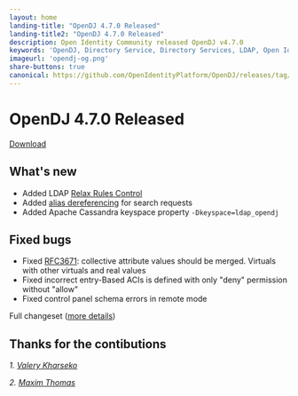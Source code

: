 ```yaml
---
layout: home
landing-title: "OpenDJ 4.7.0 Released"
landing-title2: "OpenDJ 4.7.0 Released"
description: Open Identity Community released OpenDJ v4.7.0
keywords: 'OpenDJ, Directory Service, Directory Services, LDAP, Open Identity Platform, Cassandra, Relax Rules, alias dereferencing, release'
imageurl: 'opendj-og.png'
share-buttons: true
canonical: https://github.com/OpenIdentityPlatform/OpenDJ/releases/tag/4.7.0
---
```

# OpenDJ 4.7.0 Released
[Download](https://github.com/OpenIdentityPlatform/OpenDJ/releases/tag/4.7.0)

## What's new
* Added LDAP [Relax Rules Control](https://tools.ietf.org/html/draft-zeilenga-ldap-relax-03) 
* Added [alias dereferencing](https://docs.oracle.com/cd/E21043_01/oid.1111/e10029/oid_alias_entries.htm) for search requests
* Added Apache Cassandra keyspace property `-Dkeyspace=ldap_opendj`

## Fixed bugs
* Fixed [RFC3671](https://datatracker.ietf.org/doc/html/rfc3671): collective attribute values should be merged. Virtuals with other virtuals and real values
* Fixed incorrect entry-Based ACIs is defined with only "deny" permission without "allow" 
* Fixed control panel schema errors in remote mode

Full changeset ([more details](https://github.com/OpenIdentityPlatform/OpenDJ/compare/4.6.5...4.7.0))

## Thanks for the contibutions

<i id="vharseko"><i>1. <a href="https://github.com/vharseko" target="_blank">Valery Kharseko</a></i>

<i id="maximthomas"><i>2. <a href="https://github.com/maximthomas" target="_blank">Maxim Thomas</a></i>


